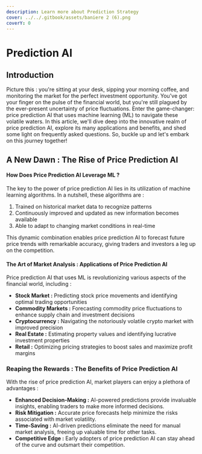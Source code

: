 ```yaml
---
description: Learn more about Prediction Strategy
cover: ../../.gitbook/assets/baniere 2 (6).png
coverY: 0
---
```


# Prediction AI

## Introduction

Picture this : you're sitting at your desk, sipping your morning coffee, and monitoring the market for the perfect investment opportunity. You've got your finger on the pulse of the financial world, but you're still plagued by the ever-present uncertainty of price fluctuations. Enter the game-changer: price prediction AI that uses machine learning (ML) to navigate these volatile waters. In this article, we'll dive deep into the innovative realm of price prediction AI, explore its many applications and benefits, and shed some light on frequently asked questions. So, buckle up and let's embark on this journey together!

## A New Dawn : The Rise of Price Prediction AI

#### How Does Price Prediction AI Leverage ML ?

The key to the power of price prediction AI lies in its utilization of machine learning algorithms. In a nutshell, these algorithms are :

1. Trained on historical market data to recognize patterns
2. Continuously improved and updated as new information becomes available
3. Able to adapt to changing market conditions in real-time

This dynamic combination enables price prediction AI to forecast future price trends with remarkable accuracy, giving traders and investors a leg up on the competition.

#### The Art of Market Analysis : Applications of Price Prediction AI

Price prediction AI that uses ML is revolutionizing various aspects of the financial world, including :

* **Stock Market :** Predicting stock price movements and identifying optimal trading opportunities
* **Commodity Markets :** Forecasting commodity price fluctuations to enhance supply chain and investment decisions
* **Cryptocurrency :** Navigating the notoriously volatile crypto market with improved precision
* **Real Estate :** Estimating property values and identifying lucrative investment properties
* **Retail :** Optimizing pricing strategies to boost sales and maximize profit margins

### Reaping the Rewards : The Benefits of Price Prediction AI

With the rise of price prediction AI, market players can enjoy a plethora of advantages :

* **Enhanced Decision-Making :** AI-powered predictions provide invaluable insights, enabling traders to make more informed decisions.
* **Risk Mitigation :** Accurate price forecasts help minimize the risks associated with market volatility.
* **Time-Saving :** AI-driven predictions eliminate the need for manual market analysis, freeing up valuable time for other tasks.
* **Competitive Edge :** Early adopters of price prediction AI can stay ahead of the curve and outsmart their competition.

